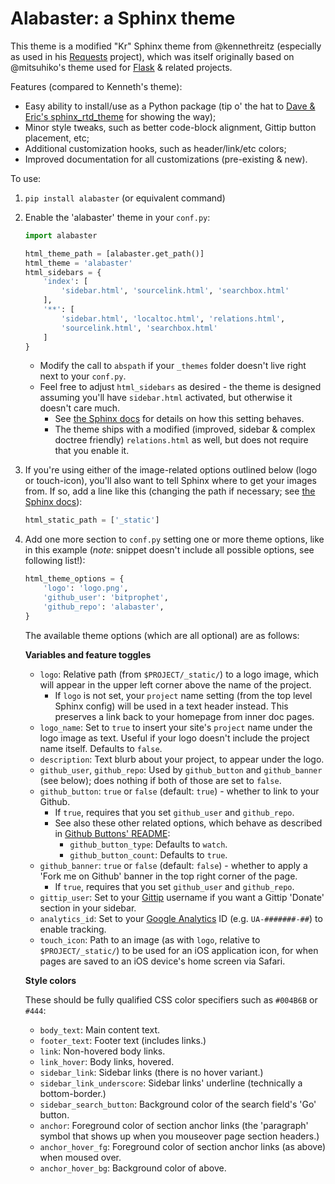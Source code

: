 # Alabaster: a Sphinx theme

This theme is a modified "Kr" Sphinx theme from @kennethreitz (especially as
used in his [Requests](https://python-requests.org) project), which was itself
originally based on @mitsuhiko's theme used for
[Flask](http://flask.pocoo.org/) & related projects.

Features (compared to Kenneth's theme):

* Easy ability to install/use as a Python package (tip o' the hat to [Dave &
  Eric's sphinx_rtd_theme](https://github.com/snide/sphinx_rtd_theme) for
  showing the way);
* Minor style tweaks, such as better code-block alignment, Gittip button
  placement, etc;
* Additional customization hooks, such as header/link/etc colors;
* Improved documentation for all customizations (pre-existing & new).

To use:

1. `pip install alabaster` (or equivalent command)
1. Enable the 'alabaster' theme in your `conf.py`:

   ```python
   import alabaster

   html_theme_path = [alabaster.get_path()]
   html_theme = 'alabaster'
   html_sidebars = {
       'index': [
           'sidebar.html', 'sourcelink.html', 'searchbox.html'
       ],
       '**': [
           'sidebar.html', 'localtoc.html', 'relations.html',
           'sourcelink.html', 'searchbox.html'
       ]
   }
   ```

    * Modify the call to `abspath` if your `_themes` folder doesn't live right
    next to your `conf.py`.
    * Feel free to adjust `html_sidebars` as desired - the theme is designed
    assuming you'll have `sidebar.html` activated, but otherwise it doesn't
    care much.
        * See [the Sphinx
        docs](http://sphinx-doc.org/config.html#confval-html_sidebars) for
        details on how this setting behaves.
        * The theme ships with a modified (improved, sidebar & complex doctree
        friendly) `relations.html` as well, but does not require that you
        enable it.

1. If you're using either of the image-related options outlined below (logo or
   touch-icon), you'll also want to tell Sphinx where to get your images from.
   If so, add a line like this (changing the path if necessary; see [the Sphinx
   docs](http://sphinx-doc.org/config.html?highlight=static#confval-html_static_path)):

   ```python
   html_static_path = ['_static']
   ```

1. Add one more section to `conf.py` setting one or more theme options, like in
   this example (*note*: snippet doesn't include all possible options, see
   following list!):

   ```python
   html_theme_options = {
       'logo': 'logo.png',
       'github_user': 'bitprophet',
       'github_repo': 'alabaster',
   }
   ```

   The available theme options (which are all optional) are as follows:

   **Variables and feature toggles**

   * `logo`: Relative path (from `$PROJECT/_static/`) to a logo image, which
   will appear in the upper left corner above the name of the project.
      * If `logo` is not set, your `project` name setting (from the top level
      Sphinx config) will be used in a text header instead. This preserves a
      link back to your homepage from inner doc pages.
   * `logo_name`: Set to `true` to insert your site's `project` name under the
   logo image as text. Useful if your logo doesn't include the project name
   itself. Defaults to `false`.
   * `description`: Text blurb about your project, to appear under the logo.
   * `github_user`, `github_repo`: Used by `github_button` and `github_banner`
   (see below); does nothing if both of those are set to `false`.
   * `github_button`: `true` or `false` (default: `true`) - whether to link to
   your Github.
       * If `true`, requires that you set `github_user` and `github_repo`.
       * See also these other related options, which behave as described
   in [Github Buttons' README](https://github.com/mdo/github-buttons#usage):
          * `github_button_type`: Defaults to `watch`.
          * `github_button_count`: Defaults to `true`.
   * `github_banner`: `true` or `false` (default: `false`) - whether to apply a
   'Fork me on Github' banner in the top right corner of the page.
       * If `true`, requires that you set `github_user` and `github_repo`.
   * `gittip_user`: Set to your [Gittip](https://gittip.com) username if you
   want a Gittip 'Donate' section in your sidebar.
   * `analytics_id`: Set to your [Google
   Analytics](http://www.google.com/analytics/) ID (e.g. `UA-#######-##`) to
   enable tracking.
   * `touch_icon`: Path to an image (as with `logo`, relative to
   `$PROJECT/_static/`) to be used for an iOS application icon, for when pages
   are saved to an iOS device's home screen via Safari.

   **Style colors**

   These should be fully qualified CSS color specifiers such as `#004B6B` or
   `#444`:

   * `body_text`: Main content text.
   * `footer_text`: Footer text (includes links.)
   * `link`: Non-hovered body links.
   * `link_hover`: Body links, hovered.
   * `sidebar_link`: Sidebar links (there is no hover variant.)
   * `sidebar_link_underscore`: Sidebar links' underline (technically a
   bottom-border.)
   * `sidebar_search_button`: Background color of the search field's 'Go'
   button.
   * `anchor`: Foreground color of section anchor links (the 'paragraph' symbol
   that shows up when you mouseover page section headers.)
   * `anchor_hover_fg`: Foreground color of section anchor links (as above)
   when moused over.
   * `anchor_hover_bg`: Background color of above.
